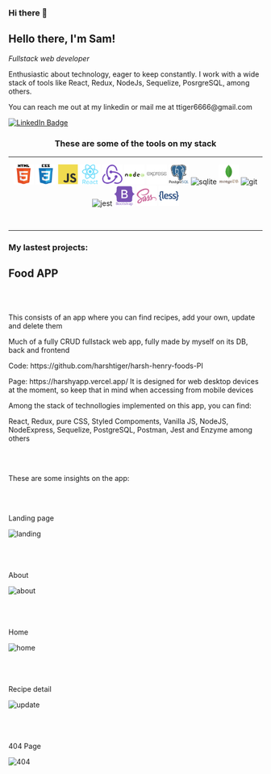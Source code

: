 ### Hi there 👋

<h2> Hello  there, I'm Sam!  </h2>
<p><em>Fullstack web developer</em></p>

<p>Enthusiastic about technology, eager to keep constantly. I work with a wide stack of tools like React, Redux, NodeJs, Sequelize, PosrgreSQL, among others. </p>
<p>You can reach me out at my linkedin or mail me at ttiger6666@gmail.com</p>


[![LinkedIn Badge](https://img.shields.io/badge/LinkedIn-Profile-informational?style=flat&logo=linkedin&logoColor=white&color=0D76A8)](https://www.linkedin.com/in/samuel-ricardo-centeno-21a4aa214/)

<h3 align="center">These are some of the tools on my stack</h3>

---

<p align="center">
<img src="https://raw.githubusercontent.com/devicons/devicon/master/icons/html5/html5-original-wordmark.svg" alt="html5" width="40" height="40"/>
<img src="https://raw.githubusercontent.com/devicons/devicon/master/icons/css3/css3-original-wordmark.svg" alt="css3" width="40" height="40"/>
<img src="https://raw.githubusercontent.com/devicons/devicon/master/icons/javascript/javascript-original.svg" alt="javascript" width="40" height="40"/>

<img src="https://raw.githubusercontent.com/devicons/devicon/master/icons/react/react-original-wordmark.svg" alt="react" width="40" height="40"/>
<img src="https://raw.githubusercontent.com/devicons/devicon/master/icons/redux/redux-original.svg" alt="redux" width="40" height="40"/>
<img src="https://raw.githubusercontent.com/devicons/devicon/master/icons/nodejs/nodejs-original-wordmark.svg" alt="nodejs" width="40" height="40"/>
<img src="https://raw.githubusercontent.com/devicons/devicon/master/icons/express/express-original-wordmark.svg" alt="express" width="40" height="40"/>
<img src="https://raw.githubusercontent.com/devicons/devicon/master/icons/postgresql/postgresql-original-wordmark.svg" alt="postgresql" width="40" height="40"/>
<img src="https://www.vectorlogo.zone/logos/sqlite/sqlite-icon.svg" alt="sqlite" width="40" height="40"/>
<img src="https://raw.githubusercontent.com/devicons/devicon/master/icons/mongodb/mongodb-original-wordmark.svg" alt="mongodb" width="40" height="40"/>
<img src="https://www.vectorlogo.zone/logos/git-scm/git-scm-icon.svg" alt="git" width="40" height="40"/>
<img src="https://www.vectorlogo.zone/logos/jestjsio/jestjsio-icon.svg" alt="jest" width="40" height="40"/>
<img src="https://raw.githubusercontent.com/devicons/devicon/master/icons/bootstrap/bootstrap-plain-wordmark.svg" alt="bootstrap" width="40" height="40"/>
<img src="https://raw.githubusercontent.com/devicons/devicon/master/icons/sass/sass-original.svg" alt="sass" width="40" height="40"/> 
<img src="https://raw.githubusercontent.com/devicons/devicon/master/icons/less/less-plain-wordmark.svg" alt="less" width="40" height="40"/> 

</p>
<p>&nbsp;</p>






<hr>

### My lastest projects: 

<h2> Food APP </h2>
<br></br>
<p> This consists of an app where you can find recipes, add your own, update and delete them </p>
<p> Much of a fully  CRUD fullstack web app, fully made by myself on its  DB, back and frontend </p>
<p> Code: https://github.com/harshtiger/harsh-henry-foods-PI </p>
<p> Page: https://harshyapp.vercel.app/ It is designed for web desktop devices at the moment, so keep that in mind when accessing from mobile devices </p>
<p>Among the stack of technollogies implemented on this app, you can find: </p>
<p>React, Redux, pure CSS, Styled Compoments, Vanilla JS, NodeJS, NodeExpress, Sequelize, PostgreSQL, Postman, Jest and Enzyme among others </p>
<br></br>
<p>These are some insights on the app: </p>
<br></br>
<p> Landing page </p>
<img src="https://i.ibb.co/ZSCB8JS/landing.jpg" alt="landing" border="0">
<br></br>
<br></br>
<p> About</p>
<img src="https://i.ibb.co/cTH6msb/about.jpg" alt="about" border="0">
<br></br>
<br></br>
<p> Home </p>
<img src="https://i.ibb.co/NCxczgh/home.jpg" alt="home" border="0">
<br></br>
<br></br>
<p> Recipe detail </p>
<img src="https://i.ibb.co/GQrH4Nj/update.jpg" alt="update" border="0">
<br></br>
<br></br>
<p>404 Page  </p>
<img src="https://i.ibb.co/9V38CjG/404.jpg" alt="404" border="0">

